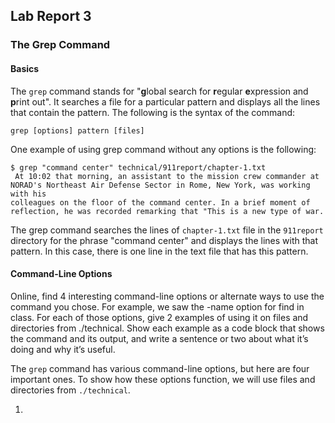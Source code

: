 ## **Lab Report 3**

### The Grep Command

#### Basics
The `grep` command stands for "**g**lobal search for **r**egular **e**xpression and **p**rint out". It searches a file for a particular pattern and displays all the lines that contain the pattern. The following is the syntax of the command:

`grep [options] pattern [files]`

One example of using grep command without any options is the following:
```
$ grep "command center" technical/911report/chapter-1.txt
 At 10:02 that morning, an assistant to the mission crew commander at NORAD's Northeast Air Defense Sector in Rome, New York, was working with his
colleagues on the floor of the command center. In a brief moment of reflection, he was recorded remarking that "This is a new type of war.
```
The grep command searches the lines of `chapter-1.txt` file in the `911report` directory for the phrase "command center" and displays the lines with that pattern. In this case, there is one line in the text file that has this pattern.


#### Command-Line Options

Online, find 4 interesting command-line options or alternate ways to use the command you chose. For example, we saw the -name option for find in class. For each of those options, give 2 examples of using it on files and directories from ./technical. Show each example as a code block that shows the command and its output, and write a sentence or two about what it’s doing and why it’s useful.


The `grep` command has various command-line options, but here are four important ones. To show how these options function, we will use files and directories from `./technical`.

1. 



